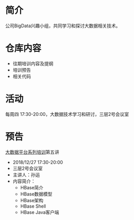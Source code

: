 # 简介
公司BigData兴趣小组，共同学习和探讨大数据相关技术。
# 仓库内容
- 往期培训内容及提纲
- 培训预告
- 相关代码
# 活动
每周四 17:30-20:00，大数据技术学习和研讨，三层2号会议室
# 预告
[大数据平台系列培训](https://github.com/guomxin/SIGBigData/blob/master/大数据平台系列培训.md)第五讲 
- 2018/12/27 17:30-20:00
- 三层2号会议室
- 主讲人：孙运
- 内容简介：
  - HBase简介
  - HBase数据模型
  - HBase架构
  - HBase Shell
  - HBase Java客户端
